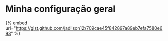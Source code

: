 # Minha configuração geral

{% embed url="https://gist.github.com/jadilson12/709cae45f842897a89eb7efa7580e693" %}
